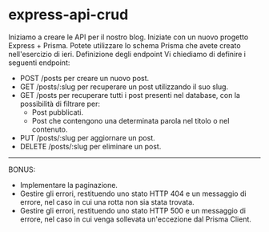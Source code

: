 # express-api-crud
Iniziamo a creare le API per il nostro blog. Iniziate con un nuovo progetto Express + Prisma.
Potete utilizzare lo schema Prisma che avete creato nell'esercizio di ieri.
Definizione degli endpoint
Vi chiediamo di definire i seguenti endpoint:
- POST /posts per creare un nuovo post.
- GET /posts/:slug per recuperare un post utilizzando il suo slug.
- GET /posts per recuperare tutti i post presenti nel database, con la possibilità di filtrare per:
  - Post pubblicati.
  - Post che contengono una determinata parola nel titolo o nel contenuto.
- PUT /posts/:slug per aggiornare un post.
- DELETE /posts/:slug per eliminare un post.
---
BONUS:
- Implementare la paginazione.
- Gestire gli errori, restituendo uno stato HTTP 404 e un messaggio di errore, nel caso in cui una rotta non sia stata trovata.
- Gestire gli errori, restituendo uno stato HTTP 500 e un messaggio di errore, nel caso in cui venga sollevata un'eccezione dal Prisma Client.
